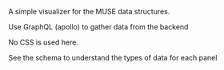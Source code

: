 
A simple visualizer for the MUSE data structures.

Use GraphQL (apollo) to gather data from the backend

No CSS is used here.

See the schema to understand the types of data for each panel

